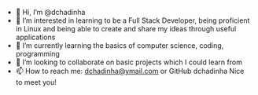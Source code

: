- 👋 Hi, I’m @dchadinha
- 👀 I’m interested in learning to be a Full Stack Developer, being proficient in Linux and being able to create and share my ideas through useful applications
- 🌱 I’m currently learning the basics of computer science, coding, programming
- 💞️ I’m looking to collaborate on basic projects which I could learn from
- 📫 How to reach me: dchadinha@ymail.com or GitHub dchadinha
Nice to meet you!

<!---
dchadinha/dchadinha is a ✨ special ✨ repository because its `README.md` (this file) appears on your GitHub profile.
You can click the Preview link to take a look at your changes.
--->
